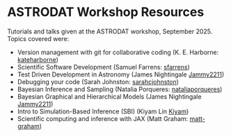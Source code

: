 # ASTRODAT Workshop Resources

Tutorials and talks given at the ASTRODAT workshop, September 2025.  Topics covered were:
- Version management with git for collaborative coding (K. E. Harborne: [kateharborne](https://github.com/kateharborne))
- Scientific Software Development (Samuel Farrens: [sfarrens](https://github.com/sfarrens))
- Test Driven Development in Astronomy (James Nightingale [Jammy2211](https://github.com/Jammy2211))
- Debugging your code (Sarah Johnston: [sarahcjohnston](https://github.com/sarahcjohnston))
- Bayesian Inference and Sampling (Natalia Porqueres: [nataliaporqueres](https://github.com/nataliaporqueres))
- Bayesian Graphical and Hierarchical Models (James Nightingale [Jammy2211](https://github.com/Jammy2211))
- Intro to Simulation-Based Inference (SBI) (Kiyam Lin [Kiyam](https://github.com/Kiyam))
- Scientific computing and inference with JAX (Matt Graham: [matt-graham](https://github.com/matt-graham))
